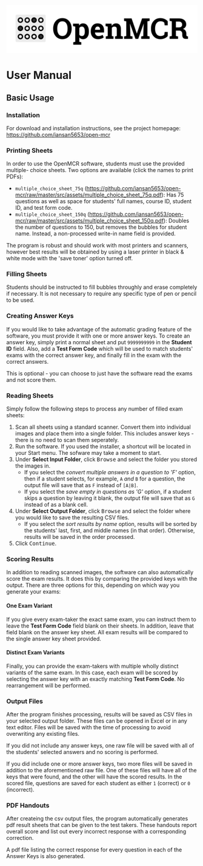 <!-- NOTE: This file is used to generate the manual.pdf, which must be
done as part of the build process (see /build_instructions.md) -->

![OpenMCR](wordmark.png)

# User Manual

## Basic Usage

### Installation

For download and installation instructions, see the project homepage:
https://github.com/iansan5653/open-mcr

### Printing Sheets

In order to use the OpenMCR software, students must use the provided multiple-
choice sheets. Two options are available (click the names to print PDFs):

- `multiple_choice_sheet_75q` (https://github.com/iansan5653/open-mcr/raw/master/src/assets/multiple_choice_sheet_75q.pdf): Has 75 questions as well as space for students' full names, course ID, student ID, and test form code.
- `multiple_choice_sheet_150q` (https://github.com/iansan5653/open-mcr/raw/master/src/assets/multiple_choice_sheet_150q.pdf):
  Doubles the number of questions to 150, but removes the bubbles for student name. Instead, a non-processed write-in name field is provided.

The program is robust and should work with most printers and scanners, however
best results will be obtained by using a laser printer in black & white mode
with the 'save toner' option turned off.

### Filling Sheets

Students should be instructed to fill bubbles throughly and erase completely
if necessary. It is not necessary to require any specific type of pen or pencil
to be used.

### Creating Answer Keys

If you would like to take advantage of the automatic grading feature of the
software, you must provide it with one or more answer keys. To create an answer
key, simply print a normal sheet and put `9999999999` in the **Student ID**
field. Also, add a **Test Form Code** which will be used to match students' exams
with the correct answer key, and finally fill in the exam with the correct
answers.

This is optional - you can choose to just have the software read the exams and
not score them.

### Reading Sheets

Simply follow the following steps to process any number of filled exam sheets:

1. Scan all sheets using a standard scanner. Convert them into individual
   images and place them into a single folder. This includes answer keys - there
   is no need to scan them seperately.
2. Run the software. If you used the installer, a shortcut will be located in
   your Start menu. The sofware may take a moment to start.
3. Under **Select Input Folder**, click <kbd>Browse</kbd> and select the folder you
   stored the images in.
   - If you select the _convert multiple answers in a
     question to 'F'_ option, then if a student selects, for example, `A`
     _and_ `B` for a question, the output file will save that as `F` instead of
     `[A|B]`.
   - If you select the _save empty in questions as 'G'_ option, if a student
     skips a question by leaving it blank, the output file will save that as
     `G` instead of as a blank cell.
4. Under **Select Output Folder**, click <kbd>Browse</kbd> and select the folder where
   you would like to save the resulting CSV files.
   - If you select the _sort results by name_ option, results will be sorted
     by the students' last, first, and middle names (in that order). Otherwise,
     results will be saved in the order processed.
5. Click <kbd>Continue</kbd>.

### Scoring Results

In addition to reading scanned images, the software can also automatically score
the exam results. It does this by comparing the provided keys with the output.
There are three options for this, depending on which way you generate your exams:

#### One Exam Variant

If you give every exam-taker the exact same exam, you can instruct them to leave
the **Test Form Code** field blank on their sheets. In addition, leave that
field blank on the answer key sheet. All exam results will be compared to the
single answer key sheet provided.

#### Distinct Exam Variants

Finally, you can provide the exam-takers with multiple wholly distinct variants
of the same exam. In this case, each exam will be scored by selecting the answer
key with an exactly matching **Test Form Code**. No rearrangement will be
performed.

### Output Files

After the program finishes processing, results will be saved as CSV files in
your selected output folder. These files can be opened in Excel or in any text
editor. Files will be saved with the time of processing to avoid overwriting any
existing files.

If you did not include any answer keys, one raw file will be saved with all of
the students' selected answers and no scoring is performed.

If you did include one or more answer keys, two more files will be saved in
addition to the aforementioned raw file. One of these files will have all of the
keys that were found, and the other will have the scored results. In the scored
file, questions are saved for each student as either `1` (correct) or `0`
(incorrect).

### PDF Handouts

After createing the csv output files, the program automatically generates pdf result
sheets that can be given to the test takers. These handouts report overall score and
list out every incorrect response with a corresponding correction.

A pdf file listing the correct response for every question in each of the Answer
Keys is also generated.
